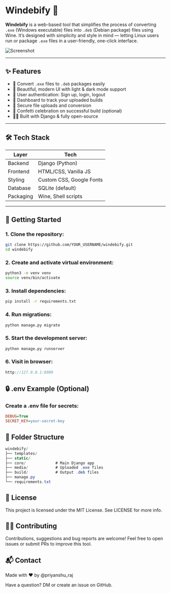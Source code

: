 # Windebify 🚀

**Windebify** is a web-based tool that simplifies the process of converting `.exe` (Windows executable) files into `.deb` (Debian package) files using Wine. It’s designed with simplicity and style in mind — letting Linux users run or package `.exe` files in a user-friendly, one-click interface.

![Screenshot](https://github.com/user-attachments/assets/485179ba-1a17-4b52-9ed4-6656f23a46b8)
 <!-- Replace with actual screenshot URL -->

---

## ✨ Features

- 🔁 Convert `.exe` files to `.deb` packages easily
- 🎨 Beautiful, modern UI with light & dark mode support
- 👤 User authentication: Sign up, login, logout
- 🧠 Dashboard to track your uploaded builds
- 📁 Secure file uploads and conversion
- 🎉 Confetti celebration on successful build (optional)
- 🧑‍💻 Built with Django & fully open-source

---

## 🛠 Tech Stack

| Layer     | Tech                 |
|-----------|----------------------|
| Backend   | Django (Python)      |
| Frontend  | HTML/CSS, Vanilla JS |
| Styling   | Custom CSS, Google Fonts |
| Database  | SQLite (default)     |
| Packaging | Wine, Shell scripts  |

---

## 🚀 Getting Started

### 1. Clone the repository:

```bash
git clone https://github.com/YOUR_USERNAME/windebify.git
cd windebify
```

### 2. Create and activate virtual environment:
```bash
python3 -m venv venv
source venv/bin/activate
```

### 3. Install dependencies:
```bash
pip install -r requirements.txt
```

### 4. Run migrations:
```bash
python manage.py migrate
```

### 5. Start the development server:
```bash
python manage.py runserver
```

### 6. Visit in browser:
```cpp
http://127.0.0.1:8000
```

## 🔒 .env Example (Optional)
### Create a .env file for secrets:

```ini
DEBUG=True
SECRET_KEY=your-secret-key
```

## 📁 Folder Structure
```csharp
windebify/
├── templates/
├── static/
├── core/             # Main Django app
├── media/            # Uploaded .exe files
├── build/            # Output .deb files
├── manage.py
└── requirements.txt
```
## 📜 License
This project is licensed under the MIT License. See LICENSE for more info.

## 🙋‍♂️ Contributing
Contributions, suggestions and bug reports are welcome!
Feel free to open issues or submit PRs to improve this tool.

## 📬 Contact
Made with ❤️ by @priyanshu_raj

Have a question? DM or create an issue on GitHub.
